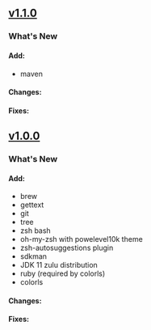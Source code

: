 ## [v1.1.0](https://github.com/hdkrus/installers/tree/v1.1.0)

### What's New

#### Add:

- maven

#### Changes:

#### Fixes:

## [v1.0.0](https://github.com/hdkrus/installers/tree/v1.0.0)

### What's New

#### Add:

- brew
- gettext
- git
- tree
- zsh bash
- oh-my-zsh with powelevel10k theme
- zsh-autosuggestions plugin
- sdkman
- JDK 11 zulu distribution
- ruby (required by colorls)
- colorls

#### Changes:

#### Fixes:
